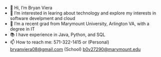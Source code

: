 - 👋 Hi, I’m Bryan Viera
- 👀 I’m interested in learing about technology and explore my interests in software develpment and cloud
- 🏢 I’m a recent grad from Marymount University, Arlington VA, with a degree in IT
- 📚 I have experience in Java, Python, and SQL
- 📫 How to reach me: 571-322-1415 or (Personal) bryanviera08@gmail.com (School) b0v27290@marymount.edu

<!---
bryanviera22/bryanviera22 is a ✨ special ✨ repository because its `README.md` (this file) appears on your GitHub profile.
You can click the Preview link to take a look at your changes.
--->
